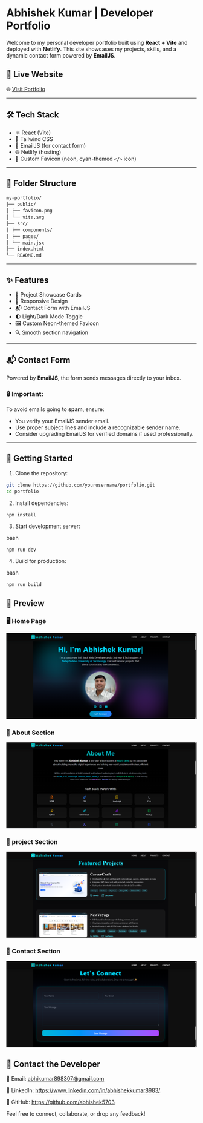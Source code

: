# Abhishek Kumar | Developer Portfolio

Welcome to my personal developer portfolio built using **React + Vite** and deployed with **Netlify**. This site showcases my projects, skills, and a dynamic contact form powered by **EmailJS**.

## 🔗 Live Website

🌐 [Visit Portfolio](https://portfolio8983.netlify.app/)  


---

## 🛠️ Tech Stack

- ⚛️ React (Vite)
- 💨 Tailwind CSS
- 📩 EmailJS (for contact form)
- 🌐 Netlify (hosting)
- 🎨 Custom Favicon (neon, cyan-themed `</>` icon)

---

## 📁 Folder Structure
```bash
my-portfolio/
├── public/
│ ├── favicon.png
│ └── vite.svg
├── src/
│ ├── components/
│ ├── pages/
│ └── main.jsx
├── index.html
└── README.md
```


---

## ✨ Features

- 💼 Project Showcase Cards
- 📱 Responsive Design
- 📬 Contact Form with EmailJS
- 🌓 Light/Dark Mode Toggle
- 🖼️ Custom Neon-themed Favicon
- 🔍 Smooth section navigation

---

## 📬 Contact Form

Powered by **EmailJS**, the form sends messages directly to your inbox.

### 🔒 Important:
To avoid emails going to **spam**, ensure:
- You verify your EmailJS sender email.
- Use proper subject lines and include a recognizable sender name.
- Consider upgrading EmailJS for verified domains if used professionally.

---

## 🚀 Getting Started

1. Clone the repository:

```bash
git clone https://github.com/yourusername/portfolio.git
cd portfolio
```

2. Install dependencies:

```bash
npm install
```

3. Start development server:

bash
```
npm run dev
```

4. Build for production:

bash
```
npm run build
```

## 📸 Preview

### 🖥️ Home Page
![Portfolio Preview](public/demo1.png)

### 📂 About Section
![Portfolio Preview](public/demo2.png)

### 📱 project Section
![Portfolio Preview](public/demo3.png)

### 📧 Contact Section
![Portfolio Preview](public/demo4.png)



## 💬 Contact the Developer
📧 Email: abhikumar898307@gmail.com

🔗 LinkedIn: https://www.linkedin.com/in/abhishekkumar8983/

🐙 GitHub: https://github.com/abhishek5703

Feel free to connect, collaborate, or drop any feedback!



